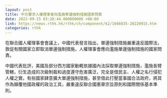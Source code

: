 ```yaml
---
layout: post
title: 中方要求人權理事會向濫施單邊強制措施國家問責
date: 2022-09-15 03:28:44.000000000 +08:00
link: https://news.rthk.hk/rthk/ch/component/k2/1666835-20220915.htm
categories: rthk
---
```


在聯合國人權理事會會議上，中國代表發言指出，單邊強制措施嚴重違反國際法，敦促有關國家立即取消單邊強制措施，人權理事會應向濫施單邊強制措施的國家問責。

中國代表批評，美國及部分西方國家動輒依據國內法採取單邊強制措施，濫施長臂管轄，衍生造成的次級制裁和過度遵守危害廣泛，完全是借民主、人權之名行侵犯人權之實。有些國家肆意擴大單邊強制措施，甚至借此打壓當事國合法政府，將其作為顛覆他國政權的政治工具，嚴重違反聯合國憲章宗旨原則和國際關係基本準則。
